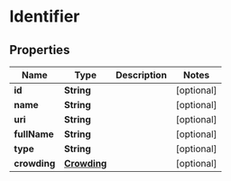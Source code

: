 
# Identifier

## Properties
Name | Type | Description | Notes
------------ | ------------- | ------------- | -------------
**id** | **String** |  |  [optional]
**name** | **String** |  |  [optional]
**uri** | **String** |  |  [optional]
**fullName** | **String** |  |  [optional]
**type** | **String** |  |  [optional]
**crowding** | [**Crowding**](Crowding.md) |  |  [optional]



